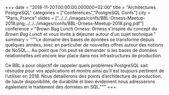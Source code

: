 +++
date = "2018-11-20T00:00:00.000000+02:00"
title = "Architectures PostgreSQL"
categories = ["Conferences","PostgreSQL Confs"]
city = "Paris, France"
slides = ["../../../images/confs/BBL-Orness-Meetup-2018.png;../../../images/confs/BBL-Orness-Meetup-2018.png.pdf"]
conference = "Brown Bag Lunch Orness: Orness s'inspire du concept du *Brown Bag Lunch* et vous invite à déjeuner autour d'un sujet technique."
summary = """Le domaine des bases de données se transforme depuis quelques années, avec en particulier de nouvelles offres autour des notions de NoSQL… Au point que l’on peut se demander si les bases de données relationnelles ont encore leur place dans nos infrastructures de production.

Ce BBL a pour objectif de rappeler quels problèmes PostgreSQL sait résoudre pour vos applications et montre ainsi qu’il est toujours pertinent de l’utiliser en 2018.
Nous détaillerons des points d’architecture de production, de haute disponibilité, de durabilité et bien évidement nous adresserons également le traitement des données en SQL."""
+++

